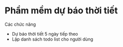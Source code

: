# Phầm mềm dự báo thời tiết
Các chức năng
- Dự báo thời tiết 5 ngày tiếp theo
- Lập danh sách todo list cho người dùng
